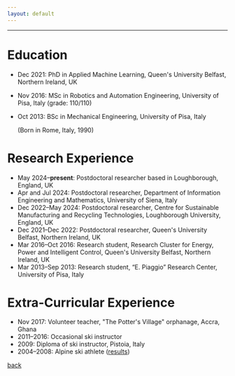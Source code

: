 ```yaml
---
layout: default
---
```


---

# Education
* Dec 2021: PhD in Applied Machine Learning, Queen's University Belfast, Northern Ireland, UK 
* Nov 2016: MSc in Robotics and Automation Engineering, University of Pisa, Italy (grade: 110/110)
* Oct 2013: BSc in Mechanical Engineering, University of Pisa, Italy 

  (Born in Rome, Italy, 1990)

# Research Experience
* May 2024&ndash;**present**: Postdoctoral researcher based in Loughborough, England, UK 
* Apr and Jul 2024: Postdoctoral researcher, Department of Information Engineering and Mathematics, University of Siena, Italy 
* Dec 2022&ndash;May 2024: Postdoctoral researcher, Centre for Sustainable Manufacturing and Recycling Technologies, Loughborough University, England, UK 
* Dec 2021&ndash;Dec 2022: Postdoctoral researcher, Queen's University Belfast, Northern Ireland, UK 
* Mar 2016&ndash;Oct 2016: Research student, Research Cluster for Energy, Power and Intelligent Control, Queen's University Belfast, Northern Ireland, UK 
* Mar 2013&ndash;Sep 2013: Research student, “E. Piaggio” Research Center, University of Pisa, Italy 

# Extra-Curricular Experience
* Nov 2017: Volunteer teacher, "The Potter's Village" orphanage, Accra, Ghana 
* 2011&ndash;2016: Occasional ski instructor 
* 2009: Diploma of ski instructor, Pistoia, Italy 
* 2004&ndash;2008: Alpine ski athlete ([results](https://www.fis-ski.com/DB/general/athlete-biography.html?sectorcode=AL&competitorid=121216&type=result))  

[back](./)
